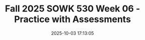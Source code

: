 ---
layout: single_presentation
name: fall-2025-sowk-530-week-06-practice-with-assessments.md
title: "Fall 2025 SOWK 530 Week 06 - Practice with Assessments"
date:  2025-10-03 17:13:05
presentation_id: ufnhdT
permalink: /ufnhdT/
redirect_from:
  - /presentations/ufnhdT/fall-2025-sowk-530-week-06-practice-with-assessments
slides: 
  - slide_name: deck-ufnhdT-large-0.jpeg
    slide_alt: "Slide with text on a blue background. Main text reads 'Practice with Assessments.' Subtext: 'Understanding Interactions with Individuals and Their Environment.' Speaker: Jacob Campbell, Ph.D. LICSW, Heritage University, Fall 2025 SOWK 530. Clipboard icon in the corner."
  - slide_name: deck-ufnhdT-large-1.jpeg
    slide_alt: "The slide presents 'Agenda' and 'Learning Objectives' side-by-side. Agenda topics include role-play assignments and biopsychosocial assessment areas. Objectives focus on assessment structures and social support mapping. Footer notes instructor and course details."
  - slide_name: deck-ufnhdT-large-2.jpeg
    slide_alt: "**Object**: Presentation slide  **Action**: Describes a role-play exercise  **Context**: Focused on developing interviewing skills  Text includes: 'Interviewing Skills Role-Play,' 'Due Monday 10/13/25 at 08:00 AM,' and instructions for a 10 to 15-minute interview exercise with debriefing. Also mentions uploading videos to the Anthology Portfolio."
  - slide_name: deck-ufnhdT-large-3.jpeg
    slide_alt: "**Object**: Slide from a presentation.  **Action**: Lists criteria and descriptions for 'Interviewing Skills Role-Play'.  **Context**: Educational setting, detailing skills like empathy and interpersonal engagement.---**Text Transcription**:- **Title**: Interviewing Skills Role-Play- **Criteria**  1. Engages with client and applies knowledge of human behavior (HB) and person-in-environment (PIE), as well as interprofessional conceptual frameworks, to engage with clients and constituencies.     - **Highly Developed**: Utilizes strategies, to include choice of language, level of assertiveness, etc., that are appropriate for the client based on HB, PIE and interprofessional conceptual frameworks.  2. Use empathy to engage     - **Highly Developed**: Demonstrates empathy and understanding throughout the entire client interaction. Refrains from statements that might be perceived as judgmental.  3. Use reflection to engage     - **Highly Developed**: Utilizes well-planned, open-ended questions that allow client to expand on thoughts and feelings. Reflects on the main ideas the client shares and gently directs the interview toward those themes.  4. Use interpersonal skills to engage     - **Highly Developed**: Communicates basic helping skills to the client from the greeting and throughout verbally and nonverbally. Demonstrates a combination of attending skills. Has the ability to keep momentum in the conversation, and also uses silence"
  - slide_name: deck-ufnhdT-large-4.jpeg
    slide_alt: "Eight people, some in white and some in black, stand under a concrete structure. Text asks, 'How many passes does the team in white make?' The slide title reads “How Observant Are You?” The bottom includes contact details for Jacob Campbell, Ph.D., LICSW at Heritage University and references a Fall 2025 course SOWK 530."
  - slide_name: deck-ufnhdT-large-5.jpeg
    slide_alt: "A slide titled 'Biopsychosocial Assessment' details key assessment areas: identifying information, presenting problem, medical and social history, mental status, and formulation. Bottom text credits Jacob Campbell, Ph.D., at Heritage University."
  - slide_name: deck-ufnhdT-large-6.jpeg
    slide_alt: "Three overlapping circles titled 'Presenting Problem,' 'Domains with Potential Needs,' and 'Impressions and Recommendations' illustrate a biopsychosocial evaluation. The title is 'Areas of Assessment.' Footer text includes: Jacob Campbell, Ph.D. LICSW at Heritage University, Practice with Assessments, Fall 2025 SOWK 530."
  - slide_name: deck-ufnhdT-large-7.jpeg
    slide_alt: "Slide outlines areas of assessment in a biopsychosocial evaluation. Central focus lists 'Presenting Problem,' 'Domains with Potential Needs,' 'Impressions and Recommendations.' Right side includes coping questions, resource usage, and personal qualities. Text references Hepworth et al., 2023."
  - slide_name: deck-ufnhdT-large-8.jpeg
    slide_alt: "The slide outlines 'Areas of Assessment' for a biopsychosocial evaluation. It includes categories like 'Presenting Problem,' 'Domains with Potential Needs,' and 'Impressions and Recommendations,' with questions addressing problem severity, meaning, location, timing, frequency, and duration. Authored by Jacob Campbell, Ph.D., at Heritage University."
  - slide_name: deck-ufnhdT-large-9.jpeg
    slide_alt: "Slide displaying a biopsychosocial evaluation process in three steps: pick scenario, plan direction for client needs, role-play scenario. Includes examples of academic stress, family conflict, relationship issues, etc."
  - slide_name: deck-ufnhdT-large-10.jpeg
    slide_alt: "**Object:** Presentation slide.**Action:** Lists assessment domains.**Context:** Biopsychosocial evaluation with sections for presenting problem, potential needs (psychiatric history, medical history, substance abuse, trauma, safety, risk, family), social supports, developmental history, education, strengths, and cultural aspects. Labeled areas include 'Presenting Problem,' 'Domains with Potential Needs,' and 'Impressions and Recommendations.' Footer mentions Jacob Campbell, Ph.D., fall 2025 SOWK 530, and 'Practice with Assessments.'"
  - slide_name: deck-ufnhdT-large-11.jpeg
    slide_alt: "A slide titled 'Areas of Assessment' presents information on 'Biopsychosocial Evaluation' with sections on 'Potential Settings,' including healthcare and community settings, and 'Discussion Questions' about assessment purposes. It includes a diagram with categories: 'Presenting Problem,' 'Domains with Potential Needs,' and 'Impressions and Recommendations.' The slide is authored by Jacob Campbell, for Fall 2025 at Heritage University."
  - slide_name: deck-ufnhdT-large-12.jpeg
    slide_alt: "Oval shapes list presentation sections; text highlights assessment areas: 'Presenting Problem,' 'Domains with Potential Needs,' 'Impressions and Recommendations'; actions include mental status exam, DSM-5 diagnosis, summary, recommendations. Header: 'Areas of Assessment,' 'Biopsychosocial Evaluation.' Footer: Jacob Campbell, Ph.D., Heritage University, 'Practice with Assessments,' 'Fall 2025 SOWK 530.'"
  - slide_name: deck-ufnhdT-large-13.jpeg
    slide_alt: "A slide displays the DSM-5-TR cover on the left and text on the right stating: 'Using the DSM: The Major Reasons - Common language, Billing, Research.' Footer reads: 'Jacob Campbell, Ph.D. LICSW at Heritage University, Practice with Assessments, Fall 2025 SOWK 530.'"
  - slide_name: deck-ufnhdT-large-14.jpeg
    slide_alt: "Slide listing problems with the DSM: it's not strengths-based, may lead to loss of personal freedom, lifelong labeling, and diagnosis variance. Includes references and course details at the bottom."
  - slide_name: deck-ufnhdT-large-15.jpeg
    slide_alt: "The image displays a slide titled 'DSM Sections,' listing elements for each diagnosis, such as diagnostic criteria, risk factors, and comorbidity. It references the American Psychiatric Association, 2022."
  - slide_name: deck-ufnhdT-large-16.jpeg
    slide_alt: "Slide displays title text on a blue background: 'Conceptualizing and Assessing Social Networks and Social Support.' Queries below include: 'What is an ecomap?' Footer notes: Jacob Campbell, Ph.D., LICSW, Heritage University, Practice with Assessments, Fall 2025, SOWK 530."
  - slide_name: deck-ufnhdT-large-17.jpeg
    slide_alt: "A circular chart shows names in segments (Lucas, Noah, Ava, etc.), labeled 'Social Support Network Map.' Text lists categories: Household, Other family, Work/school, Clubs/organizations/church, Friends, Neighbors, Formal services."
  - slide_name: deck-ufnhdT-large-18.jpeg
    slide_alt: "Grid table features columns for 'Area of Life,' 'Support Types,' 'Direction of Help,' and 'Closeness,' listing categories, frequency scales, and relationship details. It's titled 'Social Network Grid.'Name options: Household, other family, work/school, etc.Support scale: Hardly ever, sometimes, almost always.Direction: Goes both ways, you to them, they to you.Closeness scale: Not very close, sort of close, very close.How often seen: Does not see, few times/month, etc.How long known: Less than 1 year, etc.Author: Jacob Campbell, Ph.D., LCSW at Heritage University. Course: Practice with Assessments, Fall 2025 SOWK 530."
presentation_description_md: >
  Week%20six%20is%20synchronous%20with%20an%20in-person%20session%20taking%20place%20on%20Saturday%20(10/04).%20Students%20will%20read%20chapter%20nine%20of%20Hepworth%20et%20al.%20(2023),%20which%20continues%20to%20explore%20assessment,%20examining%20individual%20and%20environmental%20factors%20and%20their%20impact%20on%20our%20clients.%20In%20the%20forums,%20students%20have%20the%20opportunity%20to%20reflect%20on%20the%20assessment%20process%20and%20their%20own%20biases.%20The%20agenda%20for%20the%20in-person%20session%20includes:%0A%0A-%20Discuss%20the%20role-play%20assignment%0A-%20Areas%20evaluated%20in%20a%20biopsychosocial%20assessment%0A-%20Conceptualizing%20and%20assessing%20social%20supports%0A%0AThe%20learning%20objectives%20for%20this%20week%20include:%0A%0A-%20Describe%20the%20structure,%20purpose,%20biopsychosocial%20assessments%20in%20various%20practice%20settings.%0A-%20Demonstrate%20understanding%20of%20key%20domains%20in%20assessment%20and%20ability%20to%20assess%20a%20clients%20needs.%0A-%20Use%20social%20support%20mapping%20tools%20to%20conceptualize%20and%20assess%20client%20support%20systems.%0A-%20Reflect%20on%20the%20role%20of%20self-concept,%20implicit%20bias,%20and%20cultural%20humility%20in%20assessment%20practices.%0A-%20Critically%20evaluate%20sample%20assessment%20tools%20and%20documentation%20practices.%0A-%20Demonstrate%20understanding%20of%20various%20domains%20of%20client%20functioning%20and%20formulate%20targeted%20assessment%20approaches%20for%20each.
downloadable_slides: deck-ufnhdT.pdf
slides_count: 19
header:
  teaser: deck-ufnhdT-thumb-0.jpeg
presentation_video: 
location: "Heritage University"
tags:
  - Heritage University
  - MSW Program
  - SOWK 530
---
